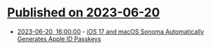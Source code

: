 # [Published on 2023-06-20](index.md)

* [2023-06-20, 16:00:00](https://apple.slashdot.org/story/23/06/20/1559245/ios-17-and-macos-sonoma-automatically-generates-apple-id-passkeys?utm_source=rss1.0mainlinkanon&utm_medium=feed) - [iOS 17 and macOS Sonoma Automatically Generates Apple ID Passkeys](https://apple.slashdot.org/story/23/06/20/1559245/ios-17-and-macos-sonoma-automatically-generates-apple-id-passkeys?utm_source=rss1.0mainlinkanon&utm_medium=feed)
